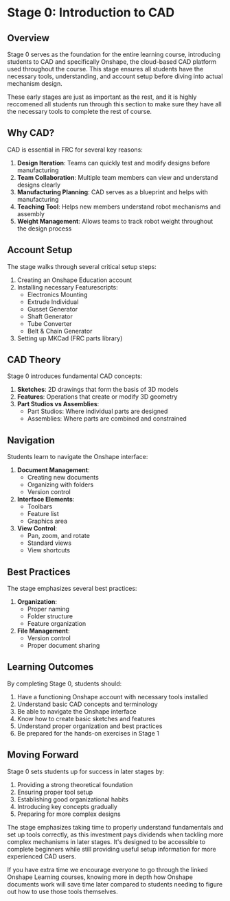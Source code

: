 # Stage 0: Introduction to CAD

## Overview
Stage 0 serves as the foundation for the entire learning course, introducing students to CAD and specifically Onshape, the cloud-based CAD platform used throughout the course. This stage ensures all students have the necessary tools, understanding, and account setup before diving into actual mechanism design.

These early stages are just as important as the rest, and it is highly reccomened all students run through this section to make sure they have all the necessary tools to complete the rest of course.

## Why CAD?
CAD is essential in FRC for several key reasons:
1. **Design Iteration**: Teams can quickly test and modify designs before manufacturing
2. **Team Collaboration**: Multiple team members can view and understand designs clearly
3. **Manufacturing Planning**: CAD serves as a blueprint and helps with manufacturing
4. **Teaching Tool**: Helps new members understand robot mechanisms and assembly
5. **Weight Management**: Allows teams to track robot weight throughout the design process

## Account Setup
The stage walks through several critical setup steps:
1. Creating an Onshape Education account
2. Installing necessary Featurescripts:
   - Electronics Mounting
   - Extrude Individual 
   - Gusset Generator
   - Shaft Generator
   - Tube Converter
   - Belt & Chain Generator
3. Setting up MKCad (FRC parts library)

## CAD Theory
Stage 0 introduces fundamental CAD concepts:
1. **Sketches**: 2D drawings that form the basis of 3D models
2. **Features**: Operations that create or modify 3D geometry
3. **Part Studios vs Assemblies**:
   - Part Studios: Where individual parts are designed
   - Assemblies: Where parts are combined and constrained

## Navigation
Students learn to navigate the Onshape interface:
1. **Document Management**:
   - Creating new documents
   - Organizing with folders
   - Version control
2. **Interface Elements**:
   - Toolbars
   - Feature list
   - Graphics area
3. **View Control**:
   - Pan, zoom, and rotate
   - Standard views
   - View shortcuts

## Best Practices
The stage emphasizes several best practices:
1. **Organization**:
   - Proper naming
   - Folder structure
   - Feature organization
2. **File Management**:
   - Version control
   - Proper document sharing

## Learning Outcomes
By completing Stage 0, students should:
1. Have a functioning Onshape account with necessary tools installed
2. Understand basic CAD concepts and terminology
3. Be able to navigate the Onshape interface
4. Know how to create basic sketches and features
5. Understand proper organization and best practices
6. Be prepared for the hands-on exercises in Stage 1

## Moving Forward
Stage 0 sets students up for success in later stages by:
1. Providing a strong theoretical foundation
2. Ensuring proper tool setup
3. Establishing good organizational habits
4. Introducing key concepts gradually
5. Preparing for more complex designs

The stage emphasizes taking time to properly understand fundamentals and set up tools correctly, as this investment pays dividends when tackling more complex mechanisms in later stages. It's designed to be accessible to complete beginners while still providing useful setup information for more experienced CAD users.

If you have extra time we encourage everyone to go through the linked Onshape Learning courses, knowing more in depth how Onshape documents work will save time later compared to students needing to figure out how to use those tools themselves.